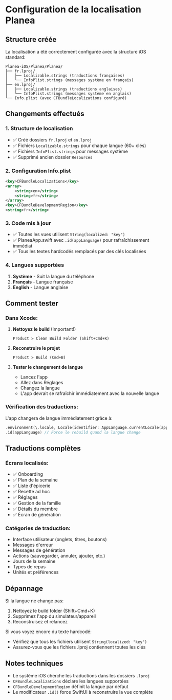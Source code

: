 # Configuration de la localisation Planea

## Structure créée

La localisation a été correctement configurée avec la structure iOS standard:

```
Planea-iOS/Planea/Planea/
├── fr.lproj/
│   ├── Localizable.strings (traductions françaises)
│   └── InfoPlist.strings (messages système en français)
├── en.lproj/
│   ├── Localizable.strings (traductions anglaises)
│   └── InfoPlist.strings (messages système en anglais)
└── Info.plist (avec CFBundleLocalizations configuré)
```

## Changements effectués

### 1. Structure de localisation
- ✅ Créé dossiers `fr.lproj` et `en.lproj`
- ✅ Fichiers `Localizable.strings` pour chaque langue (60+ clés)
- ✅ Fichiers `InfoPlist.strings` pour messages système
- ✅ Supprimé ancien dossier `Resources`

### 2. Configuration Info.plist
```xml
<key>CFBundleLocalizations</key>
<array>
    <string>en</string>
    <string>fr</string>
</array>
<key>CFBundleDevelopmentRegion</key>
<string>fr</string>
```

### 3. Code mis à jour
- ✅ Toutes les vues utilisent `String(localized: "key")`
- ✅ PlaneaApp.swift avec `.id(appLanguage)` pour rafraîchissement immédiat
- ✅ Tous les textes hardcodés remplacés par des clés localisées

### 4. Langues supportées
1. **Système** - Suit la langue du téléphone
2. **Français** - Langue française
3. **English** - Langue anglaise

## Comment tester

### Dans Xcode:

1. **Nettoyez le build** (Important!)
   ```
   Product > Clean Build Folder (Shift+Cmd+K)
   ```

2. **Reconstruire le projet**
   ```
   Product > Build (Cmd+B)
   ```

3. **Tester le changement de langue**
   - Lancez l'app
   - Allez dans Réglages
   - Changez la langue
   - L'app devrait se rafraîchir immédiatement avec la nouvelle langue

### Vérification des traductions:

L'app changera de langue immédiatement grâce à:
```swift
.environment(\.locale, Locale(identifier: AppLanguage.currentLocale(appLanguage)))
.id(appLanguage) // Force le rebuild quand la langue change
```

## Traductions complètes

### Écrans localisés:
- ✅ Onboarding
- ✅ Plan de la semaine
- ✅ Liste d'épicerie
- ✅ Recette ad hoc
- ✅ Réglages
- ✅ Gestion de la famille
- ✅ Détails du membre
- ✅ Écran de génération

### Catégories de traduction:
- Interface utilisateur (onglets, titres, boutons)
- Messages d'erreur
- Messages de génération
- Actions (sauvegarder, annuler, ajouter, etc.)
- Jours de la semaine
- Types de repas
- Unités et préférences

## Dépannage

Si la langue ne change pas:
1. Nettoyez le build folder (Shift+Cmd+K)
2. Supprimez l'app du simulateur/appareil
3. Reconstruisez et relancez

Si vous voyez encore du texte hardcodé:
- Vérifiez que tous les fichiers utilisent `String(localized: "key")`
- Assurez-vous que les fichiers .lproj contiennent toutes les clés

## Notes techniques

- Le système iOS cherche les traductions dans les dossiers `.lproj`
- `CFBundleLocalizations` déclare les langues supportées
- `CFBundleDevelopmentRegion` définit la langue par défaut
- Le modificateur `.id()` force SwiftUI à reconstruire la vue complète
